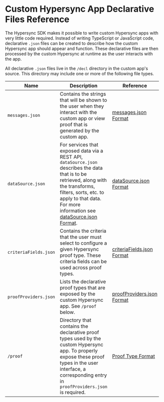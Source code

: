 # Custom Hypersync App Declarative Files Reference

The Hypersync SDK makes it possible to write custom Hypersync apps with very little code required. Instead of writing TypeScript or JavaScript code, declarative `.json` files can be created to describe how the custom Hypersync app should appear and function. These declarative files are then processed by the custom Hypersync at runtime as the user interacts with the app.

All declarative `.json` files live in the `/decl` directory in the custom app's source. This directory may include one or more of the following file types.

| Name                  | Description                                                                                                                                                                                                                              | Reference                                                  |
| --------------------- | ---------------------------------------------------------------------------------------------------------------------------------------------------------------------------------------------------------------------------------------- | ---------------------------------------------------------- |
| `messages.json`       | Contains the strings that will be shown to the user when they interact with the custom app or view proof that is generated by the custom app.                                                                                            | [messages.json Format](./21-messages-json.md)              |
| `dataSource.json`     | For services that exposed data via a REST API, `dataSource.json` describes the data that is to be retrieved, along with the transforms, filters, sorts, etc. to apply to that data. For more information see [dataSource.json Format](). | [dataSource.json Format](./22-data-source-json.md)         |
| `criteriaFields.json` | Contains the criteria that the user must select to configure a given Hypersync proof type. These criteria fields can be used across proof types.                                                                                         | [criteriaFields.json Format](./23-criteria-fields-json.md) |
| `proofProviders.json` | Lists the declarative proof types that are exposed by the custom Hypersync app. See `/proof` below.                                                                                                                                      | [proofProviders.json Format](./24-proof-providers-json.md) |
| `/proof`              | Directory that contains the declarative proof types used by the custom Hypersync app. To properly expose these proof types in the user interface, a corresponding entry in `proofProviders.json` is required.                            | [Proof Type Format](./25-proof-type-json.md)               |
